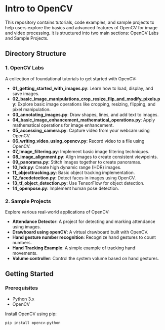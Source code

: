# Intro to OpenCV

This repository contains tutorials, code examples, and sample projects to help users explore the basics and advanced features of OpenCV for image and video processing. It is structured into two main sections: OpenCV Labs and Sample Projects.

## Directory Structure

### 1. OpenCV Labs
A collection of foundational tutorials to get started with OpenCV:
- **01_getting_started_with_images.py**: Learn how to load, display, and save images.
- **02_basic_image_manipulations_crop_resize_flip_and_modify_pixels.py**: Explore basic image operations like cropping, resizing, flipping, and pixel manipulation.
- **03_annotating_images.py**: Draw shapes, lines, and add text to images.
- **04_basic_image_enhancement_mathematical_operations.py**: Apply mathematical operations for image enhancement.
- **05_accessing_camera.py**: Capture video from your webcam using OpenCV.
- **06_writing_video_using_opencv.py**: Record video to a file using OpenCV.
- **07_Image_filtering.py**: Implement basic image filtering techniques.
- **08_image_alignment.py**: Align images to create consistent viewpoints.
- **09_panorama.py**: Stitch images together to create panoramas.
- **10_hdr.py**: Create high dynamic range (HDR) images.
- **11_objecttracking.py**: Basic object tracking implementation.
- **12_facedetection.py**: Detect faces in images using OpenCV.
- **13_tf_object_detection.py**: Use TensorFlow for object detection.
- **14_openpose.py**: Implement human pose detection.

### 2. Sample Projects
Explore various real-world applications of OpenCV:
- **Attendance Detector**: A project for detecting and marking attendance using images.
- **Drawboard using openCV**: A virtual drawboard built with OpenCV.
- **Hand gesture number recognition**: Recognize hand gestures to count numbers.
- **Hand Tracking Example**: A simple example of tracking hand movements.
- **Volume controller**: Control the system volume based on hand gestures.

## Getting Started
### Prerequisites
- Python 3.x
- OpenCV

Install OpenCV using pip:
```bash
pip install opencv-python

